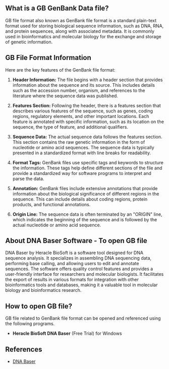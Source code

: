 ## What is a GB GenBank Data file?

GB file format also known as GenBank file format is a standard plain-text format used for storing biological sequence information, such as DNA, RNA, and protein sequences, along with associated metadata. It is commonly used in bioinformatics and molecular biology for the exchange and storage of genetic information.

## GB File Format Information

Here are the key features of the GenBank file format:

1.  **Header Information:** The file begins with a header section that provides information about the sequence and its source. This includes details such as the accession number, organism, and references to the literature where the sequence data was published.
    
2.  **Features Section:** Following the header, there is a features section that describes various features of the sequence, such as genes, coding regions, regulatory elements, and other important locations. Each feature is annotated with specific information, such as its location on the sequence, the type of feature, and additional qualifiers.
    
3.  **Sequence Data:** The actual sequence data follows the features section. This section contains the raw genetic information in the form of nucleotide or amino acid sequences. The sequence data is typically presented in a standardized format with line breaks for readability.
    
4.  **Format Tags:** GenBank files use specific tags and keywords to structure the information. These tags help define different sections of the file and provide a standardized way for software programs to interpret and parse the data.
    
5.  **Annotation:** GenBank files include extensive annotations that provide information about the biological significance of different regions in the sequence. This can include details about coding regions, protein products, and functional annotations.
    
6.  **Origin Line:** The sequence data is often terminated by an "ORIGIN" line, which indicates the beginning of the sequence and is followed by the actual nucleotide or amino acid sequence.

## About DNA Baser Software - To open GB file

DNA Baser by Heracle BioSoft is a software tool designed for DNA sequence analysis. It specializes in assembling DNA sequencing data, performing base calling, and allowing users to edit and annotate sequences. The software offers quality control features and provides a user-friendly interface for researchers and molecular biologists. It facilitates the export of results in various formats for integration with other bioinformatics tools and databases, making it a valuable tool in molecular biology and bioinformatics research.

## How to open GB file?

GB file related to GenBank file format can be opened and referenced using the following programs.

- **Heracle BioSoft DNA Baser** (Free Trial) for Windows

## References
* [DNA Baser](https://www.dnabaser.com/)
